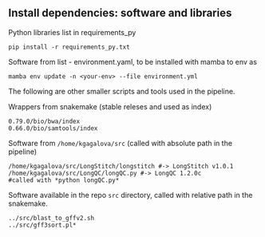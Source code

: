 ## Install dependencies: software and libraries

Python libraries list in requirements_py     
```
pip install -r requirements_py.txt
```

Software from list - environment.yaml, to be installed with mamba to env as    
```
mamba env update -n <your-env> --file environment.yml
```

The following are other smaller scripts and tools used in the pipeline.

Wrappers from snakemake (stable releses and used as index)
```
0.79.0/bio/bwa/index
0.66.0/bio/samtools/index
```

Software from ```/home/kgagalova/src``` (called with absolute path in the pipeline)      
```
/home/kgagalova/src/LongStitch/longstitch #-> LongStitch v1.0.1
/home/kgagalova/src/LongQC/longQC.py #-> LongQC 1.2.0c
#called with *python longQC.py*
```

Software available in the repo ```src``` directory, called with relative path in the snakemake.      
```
../src/blast_to_gffv2.sh
../src/gff3sort.pl*
```
